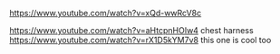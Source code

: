 https://www.youtube.com/watch?v=xQd-wwRcV8c

https://www.youtube.com/watch?v=aHtcpnHOIw4 chest harness
https://www.youtube.com/watch?v=rX1D5kYM7v8 this one is cool too
